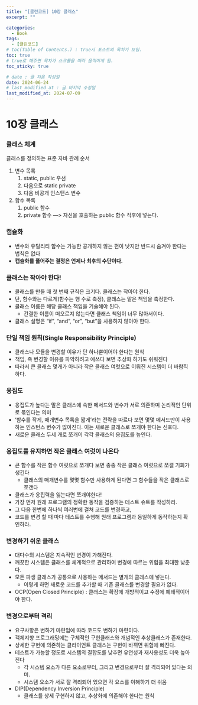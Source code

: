 ```yaml
---
title: "[클린코드] 10장 클래스"
excerpt: ""

categories:
  - Book
tags:
  - [클린코드]
# toc(Table of Contents.) : true시 포스트의 목차가 보임.
toc: true
# true로 해주면 목차가 스크롤을 따라 움직이게 됨.
toc_sticky: true

# date : 글 처음 작성일
date: 2024-06-24
# last_modified_at : 글 마지막 수정일
last_modified_at: 2024-07-09
---
```


# 10장 클래스

### 클래스 체계

클래스를 정의하는 표준 자바 관례 순서

1. 변수 목록
   1. static, public 우선
   2. 다음으로 static private
   3. 다음 비공개 인스턴스 변수
2. 함수 목록
   1. public 함수
   2. private 함수 —> 자신을 호출하는 public 함수 직후에 넣는다.

### 캡슐화

- 변수와 유틸리티 함수는 가능한 공개하지 않는 편이 낫지만 반드시 숨겨야 한다는 법칙은 없다
- **캡슐화를 풀어주는 결정은 언제나 최후의 수단이다.**

### 클래스는 작아야 한다!

- 클래스를 만들 때 첫 번째 규칙은 크기다. 클래스는 작아야 한다.
- 단, 함수와는 다르게(함수는 행 수로 측정), 클래스는 맡은 책임을 측정한다.
- 클래스 이름은 해당 클래스 책임을 기술해야 된다.
  - 간결한 이름이 떠오르지 않는다면 클래스 책임이 너무 많아서이다.
- 클래스 설명은 “if”, “and”, “or”, “but”을 사용하지 않아야 한다.

### 단일 책임 원칙(Single Responsibility Principle)

- 클래스나 모듈을 변경할 이유가 단 하나뿐이어야 한다는 원칙
- 책임, 즉 변경할 이유를 파악하려고 애쓰다 보면 추상화 하기도 쉬워진다
- 따라서 큰 클래스 몇개가 아니라 작은 클래스 여럿으로 이뤄진 시스템이 더 바람직하다.

### 응집도

- 응집도가 높다는 말은 클래스에 속한 메서드와 변수가 서로 의존하며 논리적인 단위로 묶인다는 의미
- ‘함수를 작게, 매개변수 목록을 짧게’라는 전략을 따르다 보면 몇몇 메서드만이 사용하는 인스턴스 변수가 많아진다. 이는 새로운 클래스로 쪼개야 한다는 신호다.
- 새로운 클래스 두세 개로 쪼개어 각각 클래스의 응집도를 높인다.

### 응집도를 유지하면 작은 클래스 여럿이 나온다

- 큰 함수를 작은 함수 여럿으로 쪼개다 보면 종종 작은 클래스 여럿으로 쪼갤 기회가 생긴다
  - 클래스의 매개변수를 몇몇 함수만 사용하게 된다면 그 함수들을 작은 클래스로 쪼갠다
- 클래스가 응집력을 잃는다면 쪼개야한다!
- 가장 먼저 원래 프로그램의 정확한 동작을 검증하는 테스트 슈트를 작성하라.
- 그 다음 한번에 하나씩 여러번에 걸쳐 코드를 변경하고,
- 코드를 변경 할 때 마다 테스트를 수행해 원래 프로그램과 동일하게 동작하는지 확인하라.

### 변경하기 쉬운 클래스

- 대다수의 시스템은 지속적인 변경이 가해진다.
- 깨끗한 시스템은 클래스를 체계적으로 관리하여 변경에 따르는 위험을 최대한 낮춘다.
- 모든 파생 클래스가 공통으로 사용하는 메서드는 별개의 클래스에 넣는다.
  - 이렇게 하면 새로운 코드를 추가할 때 기존 클래스를 변경할 필요가 없다.
- OCP(Open Closed Principle) : 클래스는 확장에 개방적이고 수정에 폐쇄적이어야 한다.

### 변경으로부터 격리

- 요구사항은 변하기 마련임에 따라 코드도 변하기 마련이다.
- 객체지향 프로그래밍에는 구체적인 구현클래스와 개념적인 추상클래스가 존재한다.
- 상세한 구현에 의존하는 클라이언트 클래스는 구현이 바뀌면 위험에 빠진다.
- 테스트가 가능할 정도로 시스템의 결합도를 낮추면 유연성과 재사용성도 더욱 높아진다
  - 각 시스템 요소가 다른 요소로부터, 그리고 변경으로부터 잘 격리되어 있다는 의미.
  - 시스템 요소가 서로 잘 격리되어 있으면 각 요소를 이해하기 더 쉬움
- DIP(Dependency Inversion Principle)
  - 클래스를 상세 구현하지 않고, 추상화에 의존해야 한다는 원칙
